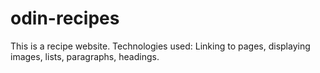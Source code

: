 # odin-recipes
This is a recipe website.
Technologies used:
Linking to pages, displaying images, lists, paragraphs, headings.